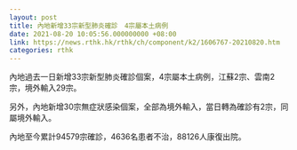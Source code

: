 ```yaml
---
layout: post
title: 內地新增33宗新型肺炎確診　4宗屬本土病例
date: 2021-08-20 10:05:56.000000000 +08:00
link: https://news.rthk.hk/rthk/ch/component/k2/1606767-20210820.htm
categories: rthk
---
```


內地過去一日新增33宗新型肺炎確診個案，4宗屬本土病例，江蘇2宗、雲南2宗，境外輸入29宗。

另外，內地新增30宗無症狀感染個案，全部為境外輸入，當日轉為確診有2宗，同屬境外輸入。

內地至今累計94579宗確診，4636名患者不治，88126人康復出院。

